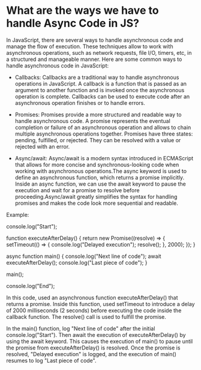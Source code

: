 # What are the ways we have to handle Async Code in JS?

In JavaScript, there are several ways to handle asynchronous code and manage the flow of execution. 
These techniques allow to work with asynchronous operations, such as network requests, file I/O, 
timers, etc, in a structured and manageable manner. Here are some common ways to handle asynchronous 
code in JavaScript:

- Callbacks: Callbacks are a traditional way to handle asynchronous operations in JavaScript. 
  A callback is a function that is passed as an argument to another function and is invoked once the 
  asynchronous operation is complete. Callbacks can be used to execute code after an asynchronous 
  operation finishes or to handle errors. 

- Promises: Promises provide a more structured and readable way to handle asynchronous code. A promise 
  represents the eventual completion or failure of an asynchronous operation and allows to chain 
  multiple asynchronous operations together. Promises have three states: pending, fulfilled, or rejected. 
  They can be resolved with a value or rejected with an error.

- Async/await: Async/await is a modern syntax introduced in ECMAScript that allows for more concise and 
  synchronous-looking code when working with asynchronous operations.The async keyword is used to define 
  an asynchronous function, which returns a promise implicitly. Inside an async function, we can use the 
  await keyword to pause the execution and wait for a promise to resolve before proceeding.Async/await 
  greatly simplifies the syntax for handling promises and makes the code look more sequential and readable.

Example:

console.log("Start");

function executeAfterDelay() {
  return new Promise((resolve) => {
    setTimeout(() => {
      console.log("Delayed execution");
      resolve();
    }, 2000);
  });
}

async function main() {
  console.log("Next line of code");
  await executeAfterDelay();
  console.log("Last piece of code");
}

main();

console.log("End");

In this code, used an asynchronous function executeAfterDelay() that returns a promise. Inside this function, 
used setTimeout to introduce a delay of 2000 milliseconds (2 seconds) before executing the code inside the 
callback function. The resolve() call is used to fulfill the promise.

In the main() function, log "Next line of code" after the initial console.log("Start"). Then await the 
execution of executeAfterDelay() by using the await keyword. This causes the execution of main() to pause until 
the promise from executeAfterDelay() is resolved. Once the promise is resolved, "Delayed execution" is logged, 
and the execution of main() resumes to log "Last piece of code".